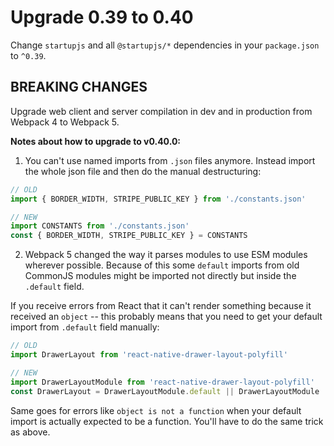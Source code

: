 # Upgrade 0.39 to 0.40

Change `startupjs` and all `@startupjs/*` dependencies in your `package.json` to `^0.39`.

## BREAKING CHANGES

Upgrade web client and server compilation in dev and in production from Webpack 4 to Webpack 5.

**Notes about how to upgrade to v0.40.0:**

1. You can't use named imports from `.json` files anymore. Instead import the whole json file and then do the manual destructuring:

  ```js
  // OLD
  import { BORDER_WIDTH, STRIPE_PUBLIC_KEY } from './constants.json'

  // NEW
  import CONSTANTS from './constants.json'
  const { BORDER_WIDTH, STRIPE_PUBLIC_KEY } = CONSTANTS
  ```

2. Webpack 5 changed the way it parses modules to use ESM modules wherever possible. Because of this some `default` imports from old CommonJS modules might be imported not directly but inside the `.default` field.

  If you receive errors from React that it can't render something because it received an `object` -- this probably means that you need to get your default import from `.default` field manually:

  ```js
  // OLD
  import DrawerLayout from 'react-native-drawer-layout-polyfill'

  // NEW
  import DrawerLayoutModule from 'react-native-drawer-layout-polyfill'
  const DrawerLayout = DrawerLayoutModule.default || DrawerLayoutModule
  ```

  Same goes for errors like `object is not a function` when your default import is actually expected to be a function. You'll have to do the same trick as above.
